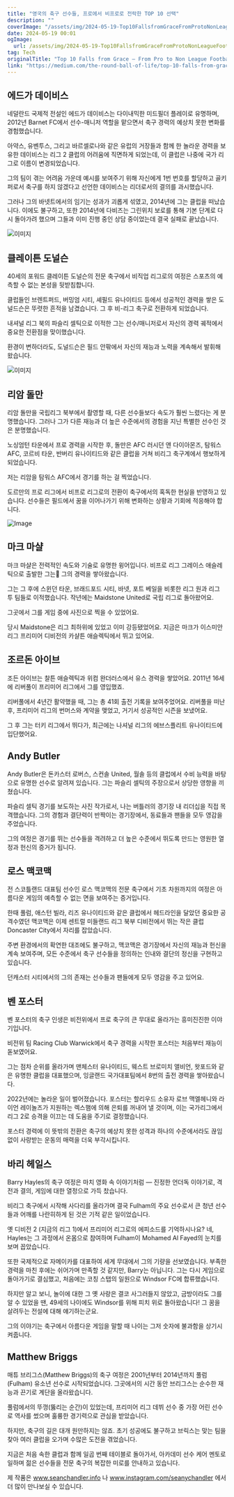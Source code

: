 ```yaml
---
title: "영국의 축구 선수들, 프로에서 비프로로 전락한 TOP 10 선택"
description: ""
coverImage: "/assets/img/2024-05-19-Top10FallsfromGraceFromProtoNonLeagueFootballersinEngland_0.png"
date: 2024-05-19 00:01
ogImage: 
  url: /assets/img/2024-05-19-Top10FallsfromGraceFromProtoNonLeagueFootballersinEngland_0.png
tag: Tech
originalTitle: "Top 10 Falls from Grace — From Pro to Non League Footballers in England"
link: "https://medium.com/the-round-ball-of-life/top-10-falls-from-grace-from-pro-to-non-league-footballers-in-england-fa4c74725eb3"
---
```



## 에드가 데이비스

네덜란드 국제적 전설인 에드가 데이비스는 다이내믹한 미드필더 플레이로 유명하며, 2012년 Barnet FC에서 선수-매니저 역할을 맡으면서 축구 경력의 예상치 못한 변화를 경험했습니다.

아약스, 유벤투스, 그리고 바르셀로나와 같은 유럽의 거장들과 함께 한 놀라운 경력을 보유한 데이비스는 리그 2 클럽의 어려움에 직면하게 되었는데, 이 클럽은 나중에 국가 리그로 이름이 변경되었습니다.

그의 팀이 겪는 어려움 가운데 예시를 보여주기 위해 자신에게 1번 번호를 할당하고 골키퍼로서 축구를 하지 않겠다고 선언한 데이비스는 리더로서의 결의를 과시했습니다.

<div class="content-ad"></div>

그러나 그의 바넷트에서의 임기는 성과가 괴롭게 섞였고, 2014년에 그는 클럽을 떠났습니다. 이에도 불구하고, 또한 2014년에 다비즈는 그린위치 보로를 통해 기본 단계로 다시 돌아가려 했으며 그들과 이미 진행 중인 상담 중이었는데 결국 실패로 끝났습니다.

![이미지](/assets/img/2024-05-19-Top10FallsfromGraceFromProtoNonLeagueFootballersinEngland_0.png)

## 클레이튼 도널슨

40세의 포워드 클레이튼 도널슨의 전문 축구에서 비직업 리그로의 여정은 스포츠의 예측할 수 없는 본성을 뒷받침합니다.

<div class="content-ad"></div>

클럽들인 브렌트퍼드, 버밍엄 시티, 셰필드 유나이티드 등에서 성공적인 경력을 쌓은 도널드슨은 뚜렷한 흔적을 남겼습니다. 그 후 비-리그 축구로 전환하게 되었습니다.

내셔널 리그 북의 파슬리 셀틱으로 이적한 그는 선수/매니저로서 자신의 경력 궤적에서 중요한 전환점을 맞이했습니다.

환경이 변하더라도, 도널드슨은 필드 안팎에서 자신의 재능과 노력을 계속해서 발휘해 왔습니다.

![이미지](/assets/img/2024-05-19-Top10FallsfromGraceFromProtoNonLeagueFootballersinEngland_1.png)

<div class="content-ad"></div>

## 리암 돌만

리암 돌만을 국립리그 북부에서 촬영할 때, 다른 선수들보다 속도가 훨씬 느렸다는 게 분명했습니다. 그러나 그가 다른 재능과 더 높은 수준에서의 경험을 지닌 특별한 선수인 것은 분명했습니다.

노싱엄턴 타운에서 프로 경력을 시작한 후, 돌만은 AFC 러시던 앤 다이아몬즈, 탐워스 AFC, 코르비 타운, 반버리 유나이티드와 같은 클럽을 거쳐 비리그 축구계에서 행보하게 되었습니다.

저는 리암을 탐워스 AFC에서 경기를 하는 걸 찍었습니다.

<div class="content-ad"></div>

도르만의 프로 리그에서 비프로 리그로의 전환이 축구에서의 혹독한 현실을 반영하고 있습니다. 선수들은 필드에서 꿈을 이어나가기 위해 변화하는 상황과 기회에 적응해야 합니다.

![Image](/assets/img/2024-05-19-Top10FallsfromGraceFromProtoNonLeagueFootballersinEngland_2.png)

## 마크 마샬

마크 마샬은 전력적인 속도와 기술로 유명한 윙어입니다. 비프로 리그 그레이스 애슬레틱으로 출발한 그는 그의 경력을 쌓아왔습니다.

<div class="content-ad"></div>

그는 그 후에 스윈던 타운, 브래드포드 시티, 바넷, 포트 베일을 비롯한 리그 원과 리그 투 팀들로 이적했습니다. 작년에는 Maidstone United로 국립 리그로 돌아왔어요.

그곳에서 그를 게임 중에 사진으로 찍을 수 있었어요.

당시 Maidstone은 리그 최하위에 있었고 이미 강등됐었어요. 지금은 마크가 이스미안 리그 프리미어 디비전의 카샬튼 애슬렉틱에서 뛰고 있어요.

## 조르돈 아이브

<div class="content-ad"></div>

조든 아이브는 찰튼 애슬렉틱과 위컴 완더러스에서 유스 경력을 쌓았어요. 2011년 16세에 리버풀이 프리미어 리그에서 그를 영입했죠.

리버풀에서 4년간 활약했을 때, 그는 총 41회 출전 기록을 보여주었어요. 리버풀을 떠난 후, 프리미어 리그의 번머스와 계약을 맺었고, 거기서 성공적인 시즌을 보냈어요.

그 후 그는 터키 리그에서 뛰다가, 최근에는 나셔널 리그의 에브스플리트 유나이티드에 입단했어요.

<div class="content-ad"></div>

## Andy Butler

Andy Butler은 돈카스터 로버스, 스컨솔 United, 월솔 등의 클럽에서 수비 능력을 바탕으로 유명한 선수로 알려져 있습니다. 그는 파슬리 셀틱의 주장으로서 상당한 영향을 끼쳤습니다.

파슬리 셀틱 경기를 보도하는 사진 작가로서, 나는 버틀러의 경기장 내 리더십을 직접 목격했습니다. 그의 경험과 결단력이 반짝이는 경기장에서, 동료들과 팬들을 모두 영감을 주었습니다.

그의 여정은 경기를 뛰는 선수들을 격려하고 더 높은 수준에서 뛰도록 만드는 영원한 열정과 헌신의 증거가 됩니다.

<div class="content-ad"></div>

## 로스 맥코맥

전 스코틀랜드 대표팀 선수인 로스 맥코맥의 전문 축구에서 기초 차원까지의 여정은 아름다운 게임의 예측할 수 없는 면을 보여주는 증거입니다.

한때 풀럼, 애스턴 빌라, 리즈 유나이티드와 같은 클럽에서 헤드라인을 달았던 중요한 공격수였던 맥코맥은 이제 센트럴 미들랜드 리그 북부 디비전에서 뛰는 작은 클럽 Doncaster City에서 자리를 잡았습니다.

주변 환경에서의 확연한 대조에도 불구하고, 맥코맥은 경기장에서 자신의 재능과 헌신을 계속 보여주며, 모든 수준에서 축구 선수들을 정의하는 인내와 결단의 정신을 구현하고 있습니다.

<div class="content-ad"></div>

던캐스터 시티에서의 그의 존재는 선수들과 팬들에게 모두 영감을 주고 있어요.

## 벤 포스터

벤 포스터의 축구 인생은 비전위에서 프로 축구의 큰 무대로 올라가는 흥미진진한 이야기입니다.

비전위 팀 Racing Club Warwick에서 축구 경력을 시작한 포스터는 처음부터 재능이 돋보였어요.

<div class="content-ad"></div>

그는 점차 순위를 올라가며 맨체스터 유나이티드, 웨스트 브로미치 앨비언, 왓포드와 같은 유명한 클럽을 대표했으며, 잉글랜드 국가대표팀에서 8번의 출전 경력을 쌓아왔습니다.

2022년에는 놀라운 일이 벌어졌습니다. 포스터는 할리우드 소유자 로브 맥엘헤니와 라이언 레이놀즈가 지원하는 렉스햄에 의해 은퇴를 꺼내어 낼 것이며, 이는 국가리그에서 리그 2로 승격을 이끄는 데 도움을 주기로 결정했습니다.

포스터 경력에 이 뜻밖의 전환은 축구의 예상치 못한 성격과 하나의 수준에서라도 끊임없이 사랑받는 운동의 매력을 더욱 부각시킵니다.

## 바리 헤일스

<div class="content-ad"></div>

Barry Hayles의 축구 여정은 마치 영화 속 이야기처럼 — 진정한 언더독 이야기로, 격전과 결의, 게임에 대한 열정으로 가득 찼습니다.

비리그 축구에서 시작해 사다리를 올라가며 결국 Fulham의 주요 선수로서 큰 청년 선수들과 어깨를 나란히하게 된 것은 기적 같은 일이었습니다.

옛 디비전 2 (지금의 리그 1)에서 프리미어 리그로의 에피소드를 기억하시나요? 네, Hayles는 그 과정에서 온몸으로 참여하며 Fulham이 Mohamed Al Fayed의 눈치를 보며 꼽았습니다.

또한 국제적으로 자메이카를 대표하여 세계 무대에서 그의 기량을 선보였습니다. 부족한 경력을 마친 후에는 쉬어가며 만족할 것 같지만, Barry는 아닙니다. 그는 다시 게임으로 돌아가기로 결심했고, 처음에는 코칭 스탭의 일원으로 Windsor FC에 합류했습니다.

<div class="content-ad"></div>

하지만 알고 보니, 놀이에 대한 그 옛 사랑은 결코 사그러들지 않았고, 금방이라도 그를 알 수 있었을 땐, 49세의 나이에도 Windsor를 위해 피치 위로 돌아왔습니다! 그 꿈을 살려두는 전설에 대해 얘기하는군요.

그의 이야기는 축구에서 아름다운 게임을 말할 때 나이는 그저 숫자에 불과함을 상기시켜줍니다.

## Matthew Briggs

매튜 브리그스(Matthew Briggs)의 축구 여정은 2001년부터 2014년까지 풀럼(Fulham) 유소년 선수로 시작되었습니다. 그곳에서의 시간 동안 브리그스는 순수한 재능과 끈기로 계단을 올라왔습니다.

<div class="content-ad"></div>

풀럼에서의 뚜껑(뚫리는 순간)이 있었는데, 프리미어 리그 데뷔 선수 중 가장 어린 선수로 역사를 썼으며 훌륭한 경기력으로 관심을 받았습니다.

하지만, 축구의 길은 대개 원만하지는 않죠. 초기 성공에도 불구하고 브릭스는 맞는 팀을 찾아 여러 클럽을 오가며 수많은 도전을 겪었습니다.

지금은 처음 속한 클럽과 함께 일곱 번째 테이블로 돌아가서, 아카데미 선수 케어 멘토로 일하며 젊은 선수들을 전문 축구의 복잡한 미로를 안내하고 있습니다.

제 작품은 www.seanchandler.info 나 www.instagram.com/seanychandler 에서 더 많이 만나보실 수 있습니다.